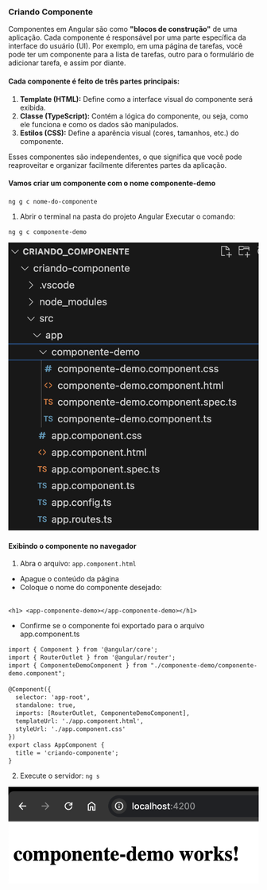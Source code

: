 ### Criando Componente

Componentes em Angular são como **"blocos de construção"** de uma aplicação. Cada componente é responsável por uma parte específica da interface do usuário (UI). 
Por exemplo, em uma página de tarefas, você pode ter um componente para a lista de tarefas, outro para o formulário de adicionar tarefa, e assim por diante.

#### Cada componente é feito de três partes principais:

1. **Template (HTML):** Define como a interface visual do componente será exibida.
2. **Classe (TypeScript):** Contém a lógica do componente, ou seja, como ele funciona e como os dados são manipulados.
3. **Estilos (CSS):** Define a aparência visual (cores, tamanhos, etc.) do componente.

Esses componentes são independentes, o que significa que você pode reaproveitar e organizar facilmente diferentes partes da aplicação.


#### Vamos criar um componente com o nome componente-demo

``ng g c nome-do-componente``


1. Abrir o terminal na pasta do projeto Angular
Executar o comando:
```
ng g c componente-demo
```
![alt text](image.png)

#### Exibindo o componente no navegador

1. Abra o arquivo: `app.component.html`
- Apague o conteúdo da página
- Coloque o nome do componente desejado:
```

<h1> <app-componente-demo></app-componente-demo></h1>
 ```
- Confirme se o componente foi exportado para o arquivo app.component.ts

```
import { Component } from '@angular/core';
import { RouterOutlet } from '@angular/router';
import { ComponenteDemoComponent } from "./componente-demo/componente-demo.component";

@Component({
  selector: 'app-root',
  standalone: true,
  imports: [RouterOutlet, ComponenteDemoComponent],
  templateUrl: './app.component.html',
  styleUrl: './app.component.css'
})
export class AppComponent {
  title = 'criando-componente';
}
```

2. Execute o servidor: `ng s`

![alt text](image-1.png)

